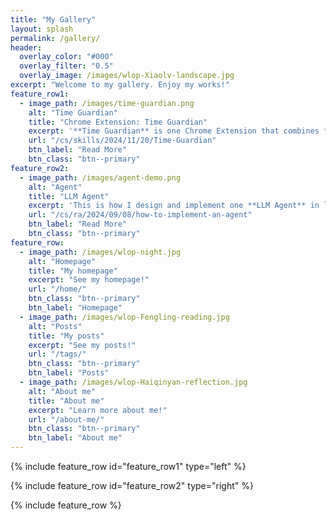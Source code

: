 ```yaml
---
title: "My Gallery"
layout: splash
permalink: /gallery/
header:
  overlay_color: "#000"
  overlay_filter: "0.5"
  overlay_image: /images/wlop-Xiaolv-landscape.jpg
excerpt: "Welcome to my gallery. Enjoy my works!"
feature_row1:
  - image_path: /images/time-guardian.png
    alt: "Time Guardian"
    title: "Chrome Extension: Time Guardian"
    excerpt: '**Time Guardian** is one Chrome Extension that combines **Gemini** with smart time remind functions.'
    url: "/cs/skills/2024/11/20/Time-Guardian"
    btn_label: "Read More"
    btn_class: "btn--primary"
feature_row2:
  - image_path: /images/agent-demo.png
    alt: "Agent"
    title: "LLM Agent"
    excerpt: 'This is how I design and implement one **LLM Agent** in labor dispute.'
    url: "/cs/ra/2024/09/08/how-to-implement-an-agent"
    btn_label: "Read More"
    btn_class: "btn--primary"
feature_row:
  - image_path: /images/wlop-night.jpg
    alt: "Homepage"
    title: "My homepage"
    excerpt: "See my homepage!"
    url: "/home/"
    btn_class: "btn--primary"
    btn_label: "Homepage"
  - image_path: /images/wlop-Fengling-reading.jpg
    alt: "Posts"
    title: "My posts"
    excerpt: "See my posts!"
    url: "/tags/"
    btn_class: "btn--primary"
    btn_label: "Posts"
  - image_path: /images/wlop-Haiqinyan-reflection.jpg
    alt: "About me"
    title: "About me"
    excerpt: "Learn more about me!"
    url: "/about-me/"
    btn_class: "btn--primary"
    btn_label: "About me" 
---
```


{% include feature_row id="feature_row1" type="left" %}

{% include feature_row id="feature_row2" type="right" %}

{% include feature_row %}
